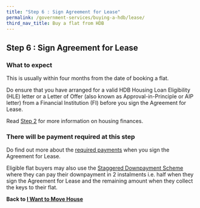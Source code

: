 ```yaml
---
title: "Step 6 : Sign Agreement for Lease"
permalink: /government-services/buying-a-hdb/lease/
third_nav_title: Buy a flat from HDB
---
```


## Step 6 : Sign Agreement for Lease

### What to expect

This is usually within four months from the date of booking a flat.

Do ensure that you have arranged for a valid HDB Housing Loan Eligibility (HLE) letter or a Letter of Offer (also known as Approval-in-Principle or AIP letter) from a Financial Institution (FI) before you sign the Agreement for Lease.

Read [Step 2](/government-services/buying-a-hdb/finances/) for more information on housing finances.

### There will be payment required at this step 

Do find out more about the <a href="https://www.hdb.gov.sg/cs/infoweb/residential/buying-a-flat/new/finance/costs-and-fees" target="_blank">required payments</a> when you sign the Agreement for Lease.

Eligible flat buyers may also use the <a href="https://www.hdb.gov.sg/cs/infoweb/residential/buying-a-flat/new/staggered-downpayment-scheme" target="_blank">Staggered Downpayment Scheme</a> where they can pay their downpayment in 2 instalments i.e. half when they sign the Agreement for Lease and the remaining amount when they collect the keys to their flat.



**Back to [I Want to Move House](/government-services/move-house/overview/)**
